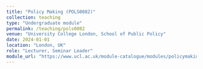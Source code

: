 ```yaml
---
title: "Policy Making (POLS0082)"
collection: teaching
type: "Undergraduate module"
permalink: /teaching/pols0082
venue: "University College London, School of Public Policy"
date: 2024-01-01
location: "London, UK"
role: "Lecturer, Seminar Leader"
module_url: "https://www.ucl.ac.uk/module-catalogue/modules/policymaking-POLS0082"
---
```

